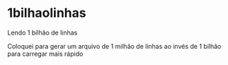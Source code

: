 # 1bilhaolinhas
 Lendo 1 bilhão de linhas

Coloquei para gerar um arquivo de 1 milhão de linhas ao invés de 1 bilhão para carregar mais rápido
